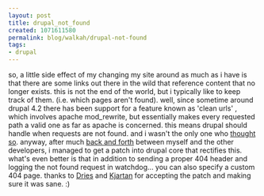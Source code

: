 ```yaml
--- 
layout: post
title: drupal_not_found
created: 1071611580
permalink: blog/walkah/drupal-not-found
tags: 
- drupal
---
```

so, a little side effect of my changing my site around as much as i have is that there are some links out there in the wild that reference content that no longer exists. this is not the end of the world, but i typically like to keep track of them. (i.e. which pages aren't found). well, since sometime around drupal 4.2 there has been support for a feature known as 'clean urls' , which involves apache mod_rewrite, but essentially makes every requested path a valid one as far as apache is concerned. this means drupal should handle when requests are not found. and i wasn't the only one who <a href="http://drupal.org/node/view/2102">thought so</a>.
anyway, after much <a href="http://lists.drupal.org/archives/drupal-devel/2003-12/msg00451.html">back and forth</a> between myself and the other developers, i managed to get a patch into drupal core that rectifies this. what's even better is that in addition to sending a proper 404 header and logging the not found request in watchdog... you can also specify a custom 404 page.
thanks to <a href="http://www.buytaert.net">Dries</a> and <a href="http://www.natrak.net/">Kjartan</a> for accepting the patch and making sure it was sane. :)
